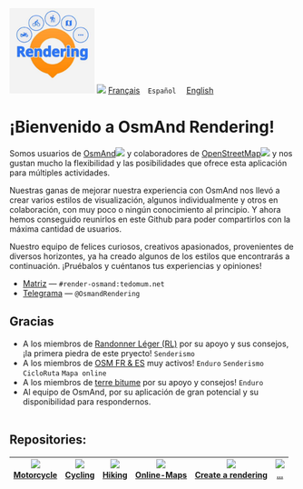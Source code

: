 <img src="https://github.com/OsmAnd-Rendering/.github/blob/main/profile/OsmAnd-Rendering.jpg" width="150" /> <img src="https://github.com/osmandapp/OsmAnd-iOS/blob/master/Resources/Icons/ic_custom_map_languge%403x.png" width="25" /> [Français](README.md)&emsp;`Español` &emsp;[English](README_EN.md)<br>

# ¡Bienvenido a OsmAnd Rendering!




Somos usuarios de [OsmAnd](https://osmand.net/)[<img src="https://github.com/osmandapp/OsmAnd-iOS/blob/2ee6ae6c4878a706264832df6bd7c247fc114daa/Resources/Images.xcassets/Icons/logos/ic_custom_logo_osmand%201.imageset/ic_custom_logo_osmand.svg" width="25" />](https://osmand.net/) y colaboradores de [OpenStreetMap](https://www.openstreetmap.org/)[<img src="https://github.com/osmandapp/OsmAnd-iOS/blob/master/Resources/Icons/ic_custom_osm_edits%403x.png" width="20" />](https://www.openstreetmap.org/) y nos gustan mucho la flexibilidad y las posibilidades que ofrece esta aplicación para múltiples actividades.

Nuestras ganas de mejorar nuestra experiencia con OsmAnd nos llevó a crear varios estilos de visualización, algunos individualmente y otros en colaboración, con muy poco o ningún conocimiento al principio. Y ahora hemos conseguido reunirlos en este Github para poder compartirlos con la máxima cantidad de usuarios.

Nuestro equipo de felices curiosos, creativos apasionados, provenientes de diversos horizontes, ya ha creado algunos de los estilos que encontrarás a continuación. ¡Pruébalos y cuéntanos tus experiencias y opiniones!

- [Matriz](https://matrix.to/#/#render-osmand:tedomum.net) — `#render-osmand:tedomum.net`
- [Telegrama](https://t.me/OsmandRendering) — `@OsmandRendering`


## Gracias
- A los miembros de [Randonner Léger (RL)](https://www.randonner-leger.org/) por su apoyo y sus consejos, ¡la primera piedra de este pryecto! `Senderismo`
- A los miembros de [OSM FR & ES](https://www.openstreetmap.org/) muy activos! `Enduro` `Senderismo` `CicloRuta` `Mapa online`
- A los miembros de [terre bitume](https://www.terre-bitume.org/) por su apoyo y consejos! `Enduro`
- Al equipo de OsmAnd, por su aplicación de gran potencial y su disponibilidad para respondernos.
<br><br>

## Repositories:

| [<img src="https://github.com/osmandapp/OsmAnd-iOS/blob/master/Resources/Icons/Profile/ic_action_enduro_motorcycle%403x.png" width="50" >](https://github.com/OsmAnd-Rendering/Motorcycle)<br> [Motorcycle](https://github.com/OsmAnd-Rendering/Motorcycle) | [<img src="https://github.com/osmandapp/OsmAnd-iOS/blob/master/Resources/Icons/Profile/ic_action_bicycle_dark%403x.png" width="50" >](https://github.com/OsmAnd-Rendering/Cycling)<br> [Cycling](https://github.com/OsmAnd-Rendering/Cycling) | [<img src="https://github.com/osmandapp/OsmAnd-iOS/blob/master/Resources/Icons/Profile/ic_action_trekking_dark%403x.png" width="50" >](https://github.com/OsmAnd-Rendering/Hiking)<br> [Hiking](https://github.com/OsmAnd-Rendering/Hiking) | [<img src="https://github.com/osmandapp/OsmAnd-iOS/blob/master/Resources/Icons/ic_custom_map%403x.png" width="50" >](https://github.com/OsmAnd-Rendering/Online-Maps)<br> **[Online-Maps](https://github.com/OsmAnd-Rendering/Online-Maps)** | [<img src="https://github.com/osmandapp/OsmAnd-iOS/blob/master/Resources/Icons/ic_navbar_pencil%403x.png" width="40" >](https://github.com/OsmAnd-Rendering/How-to-create-a-rendering)<br> **[Create a rendering](https://github.com/OsmAnd-Rendering/How-to-create-a-rendering)** | [<img src="https://github.com/osmandapp/OsmAnd-iOS/blob/master/Resources/Icons/ic_navbar_overflow_menu_stroke%403x.png" width="40" >](https://giphy.com/gifs/MwOuiiTfWfWgM)<br> **[...](https://giphy.com/gifs/MwOuiiTfWfWgM)** |
|:---:|:---:|:---:|:---:|:---:|:---:|
